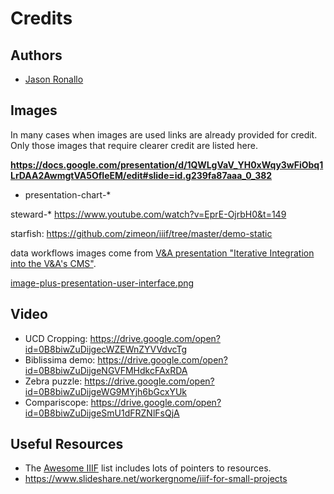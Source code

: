 # Credits

## Authors

- [Jason Ronallo](http://ronallo.com)

<!-- #todo:0 clean up credits page -->

## Images

In many cases when images are used links are already provided for credit. Only those images that require clearer credit are listed here.

**https://docs.google.com/presentation/d/1QWLgVaV_YH0xWqy3wFiObq1LrDAA2AwmgtVA5OfIeEM/edit#slide=id.g239fa87aaa_0_382**
- presentation-chart-*

steward-* https://www.youtube.com/watch?v=EprE-OjrbH0&t=149

starfish: https://github.com/zimeon/iiif/tree/master/demo-static

data workflows images come from [V&A presentation "Iterative Integration into the V&A's CMS"](https://drive.google.com/open?id=1b14kDvovqh3Wtm3OWSAfk0EFv9euzEP945lZ07Ug2ew).

[image-plus-presentation-user-interface.png](https://www.slideshare.net/Cogapp/everything-you-ever-wanted-to-know-about-iiif-but-were-too-afraid-to-ask/29)

## Video

- UCD Cropping: https://drive.google.com/open?id=0B8biwZuDijgecWZEWnZYVVdvcTg
- Biblissima demo: https://drive.google.com/open?id=0B8biwZuDijgeNGVFMHdkcFAxRDA
- Zebra puzzle: https://drive.google.com/open?id=0B8biwZuDijgeWG9MYjh6bGcxYUk
- Compariscope: https://drive.google.com/open?id=0B8biwZuDijgeSmU1dFRZNlFsQjA

## Useful Resources

- The [Awesome IIIF](https://github.com/IIIF/awesome-iiif) list includes lots of pointers to resources.
- https://www.slideshare.net/workergnome/iiif-for-small-projects

<!-- #todo:0 what other useful resources should be included? -->

<!-- #todo:0 add the IIIF youtube channel? -->
